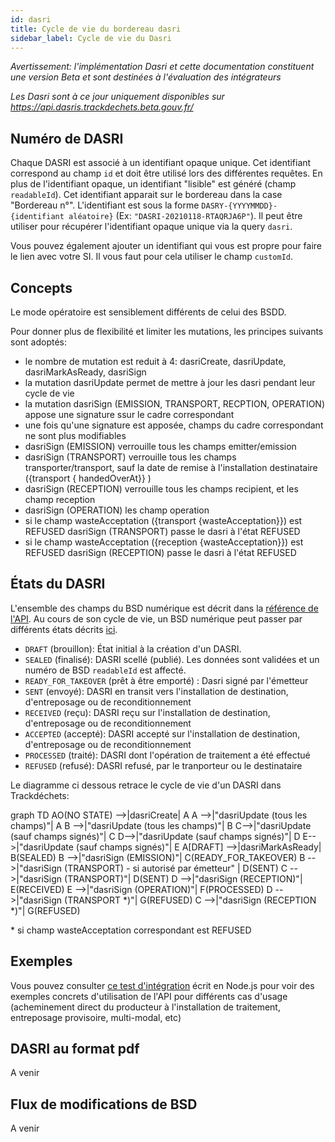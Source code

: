 ```yaml
---
id: dasri
title: Cycle de vie du bordereau dasri
sidebar_label: Cycle de vie du Dasri
---
```

*Avertissement: l'implémentation Dasri et cette documentation constituent une version Beta et sont destinées à l'évaluation des intégrateurs* 

*Les Dasri sont à ce jour uniquement disponibles sur https://api.dasris.trackdechets.beta.gouv.fr/*

## Numéro de DASRI

Chaque DASRI est associé à un identifiant opaque unique. Cet identifiant correspond au champ `id` et doit être utilisé lors des différentes requêtes. En plus de l'identifiant opaque, un identifiant "lisible" est généré (champ `readableId`). Cet identifiant apparait sur le bordereau dans la case "Bordereau n°". L'identifiant est sous la forme `DASRY-{YYYYMMDD}-{identifiant aléatoire}` (Ex: `"DASRI-20210118-RTAQRJA6P"`). Il peut être utiliser pour récupérer l'identifiant opaque unique via la query `dasri`.

Vous pouvez également ajouter un identifiant qui vous est propre pour faire le lien avec votre SI. Il vous faut pour cela utiliser le champ `customId`.

## Concepts

Le mode opératoire est sensiblement différents de celui des BSDD.

Pour donner plus de flexibilité et limiter les mutations, les principes suivants sont adoptés:
- le nombre de mutation est reduit à 4: dasriCreate, dasriUpdate, dasriMarkAsReady, dasriSign
- la mutation dasriUpdate permet de mettre à jour les dasri pendant leur cycle de vie
- la mutation dasriSign (EMISSION, TRANSPORT, RECPTION, OPERATION) appose une signature ssur le cadre correspondant
- une fois qu'une signature est apposée, champs du cadre correspondant ne sont plus modifiables
- dasriSign (EMISSION) verrouille tous les champs emitter/emission
- dasriSign (TRANSPORT) verrouille tous les champs transporter/transport, sauf la date de remise à l'installation destinataire ({transport { handedOverAt}}
)
- dasriSign (RECEPTION) verrouille tous les champs recipient, et les champ reception
- dasriSign (OPERATION) les champ operation
- si le champ wasteAcceptation ({transport {wasteAcceptation}}) est REFUSED dasriSign (TRANSPORT) passe le dasri à l'état REFUSED
- si le champ wasteAcceptation ({reception {wasteAcceptation}}) est REFUSED dasriSign (RECEPTION) passe le dasri à l'état REFUSED
 

## États du DASRI

L'ensemble des champs du BSD numérique est décrit dans la [référence de l'API](api-reference.md#form). Au cours de son cycle de vie, un BSD numérique peut passer par différents états décrits [ici](api-reference.md#formstatus).

- `DRAFT` (brouillon): État initial à la création d'un DASRI.
- `SEALED` (finalisé): DASRI scellé (publié). Les données sont validées et un numéro de BSD `readableId` est affecté.
- `READY_FOR_TAKEOVER` (prêt à être emporté) : Dasri signé par l'émetteur
- `SENT` (envoyé): DASRI en transit vers l'installation de destination, d'entreposage ou de reconditionnement
- `RECEIVED` (reçu): DASRI reçu sur l'installation de destination, d'entreposage ou de reconditionnement
- `ACCEPTED` (accepté): DASRI accepté sur l'installation de destination, d'entreposage ou de reconditionnement
- `PROCESSED` (traité): DASRI dont l'opération de traitement a été effectué
- `REFUSED` (refusé): DASRI refusé, par le tranporteur ou le destinataire

<script src="https://unpkg.com/mermaid@8.1.0/dist/mermaid.min.js"></script>
<script>mermaid.initialize({startOnLoad:true});</script>

Le diagramme ci dessous retrace le cycle de vie d'un DASRI dans Trackdéchets:

<div class="mermaid">
graph TD
AO(NO STATE) -->|dasriCreate| A
A -->|"dasriUpdate (tous les champs)"| A
B -->|"dasriUpdate (tous les champs)"| B
C-->|"dasriUpdate (sauf champs signés)"| C
D-->|"dasriUpdate (sauf champs signés)"| D
E-->|"dasriUpdate (sauf champs signés)"| E
A[DRAFT] -->|dasriMarkAsReady| B(SEALED)
B -->|"dasriSign (EMISSION)"| C(READY_FOR_TAKEOVER)
B -->|"dasriSign (TRANSPORT) - si autorisé par émetteur" | D(SENT)
C -->|"dasriSign (TRANSPORT)"| D(SENT)
D -->|"dasriSign (RECEPTION)"| E(RECEIVED)
E -->|"dasriSign (OPERATION)"| F(PROCESSED)
D -->|"dasriSign (TRANSPORT *)"| G(REFUSED)
C -->|"dasriSign (RECEPTION *)"| G(REFUSED)

</div>

 \* si champ wasteAcceptation correspondant  est REFUSED
## Exemples

Vous pouvez consulter [ce test d'intégration](https://github.com/MTES-MCT/trackdechets/blob/master/back/src/forms/workflow/__tests__/workflow.integration.ts) écrit en Node.js pour voir des exemples concrets d'utilisation de l'API pour différents cas d'usage (acheminement direct du producteur à l'installation de traitement, entreposage provisoire, multi-modal, etc)

## DASRI au format pdf

A venir

## Flux de modifications de BSD

A venir
